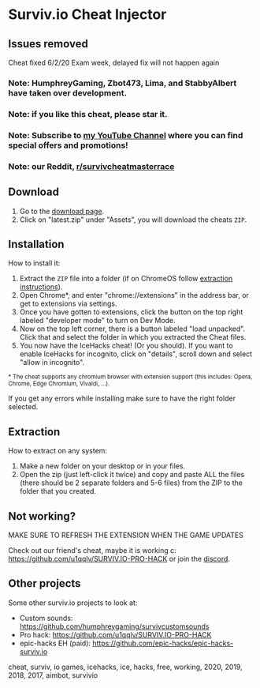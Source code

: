 # Surviv.io Cheat Injector
## Issues removed
Cheat fixed 6/2/20
Exam week, delayed fix will not happen again
### Note: HumphreyGaming, Zbot473, Lima, and StabbyAlbert have taken over development.
### Note: if you like this cheat, please star it.
### Note: Subscribe to [my YouTube Channel](https://www.youtube.com/c/IceHacks) where you can find special offers and promotions!
### Note: our Reddit, [r/survivcheatmasterrace](https://www.reddit.com/r/survivcheatmasterrace/)

## Download
1. Go to the [download page](https://github.com/IceHacks/SurvivCheatInjector/releases/latest).
2. Click on "latest.zip" under "Assets", you will download the cheats `ZIP`.

## Installation
How to install it:

1. Extract the `ZIP` file into a folder (if on ChromeOS follow [extraction instructions](#extraction)).
2. Open Chrome*, and enter "chrome://extensions" in the address bar, or get to extensions via settings.
3. Once you have gotten to extensions, click the button on the top right labeled "developer mode" to turn on Dev Mode.
4. Now on the top left corner, there is a button labeled "load unpacked". Click that and select the folder in which you extracted the Cheat files.
5. You now have the IceHacks cheat! (Or you should). If you want to enable IceHacks for incognito, click on "details", scroll down and select "allow in incognito".

<sup>\* The cheat supports any chromium browser with extension support (this includes: Opera, Chrome, Edge Chromium, Vivaldi, ...).</sup>

If you get any errors while installing make sure to have the right folder selected.

## Extraction
How to extract on any system:

1. Make a new folder on your desktop or in your files.
2. Open the zip (just left-click it twice) and copy and paste ALL the files (there should be 2 separate folders and 5-6 files) from the ZIP to the folder that you created.

## Not working?

MAKE SURE TO REFRESH THE EXTENSION WHEN THE GAME UPDATES

Check out our friend's cheat, maybe it is working c: https://github.com/u1qqlv/SURVIV.IO-PRO-HACK or join the [discord](https://discord.gg/HkSfxGT).

## Other projects

Some other surviv.io projects to look at:
- Custom sounds: https://github.com/humphreygaming/survivcustomsounds
- Pro hack: https://github.com/u1qqlv/SURVIV.IO-PRO-HACK
- epic-hacks EH (paid): https://github.com/epic-hacks/epic-hacks-surviv.io

cheat, surviv, io games, icehacks, ice, hacks, free, working, 2020, 2019, 2018, 2017, aimbot, survivio
